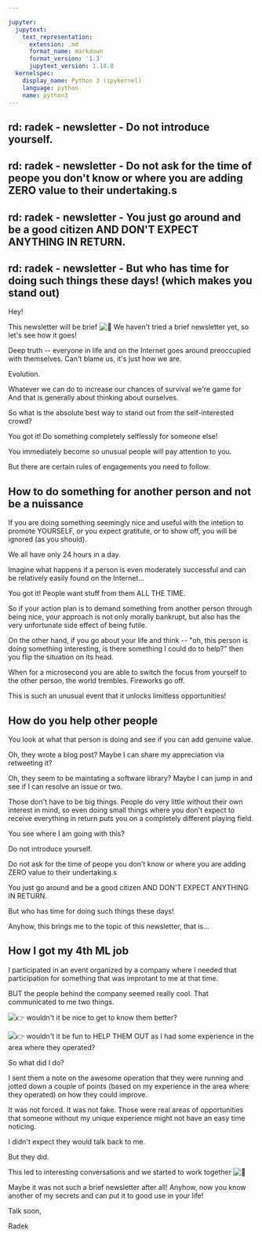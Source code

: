 ```yaml
---

jupyter:
  jupytext:
    text_representation:
      extension: .md
      format_name: markdown
      format_version: '1.3'
      jupytext_version: 1.14.0
  kernelspec:
    display_name: Python 3 (ipykernel)
    language: python
    name: python3
---
```


## rd: radek - newsletter - Do not introduce yourself.

## rd: radek - newsletter - Do not ask for the time of peope you don't know or where you are adding ZERO value to their undertaking.s

## rd: radek - newsletter - You just go around and be a good citizen AND DON'T EXPECT ANYTHING IN RETURN.

## rd: radek - newsletter - But who has time for doing such things these days! (which makes you stand out)

Hey!

This newsletter will be brief ![🙂](https://fonts.gstatic.com/s/e/notoemoji/15.0/1f642/72.png) We haven't tried a brief newsletter yet, so let's see how it goes!

Deep truth -- everyone in life and on the Internet goes around preoccupied with themselves. Can't blame us, it's just how we are.

Evolution.

Whatever we can do to increase our chances of survival we're game for And that is generally about thinking about ourselves.

So what is the absolute best way to stand out from the self-interested crowd?

You got it! Do something completely selflessly for someone else!

You immediately become so unusual people will pay attention to you.

But there are certain rules of engagements you need to follow.

## How to do something for another person and not be a nuissance

If you are doing something seemingly nice and useful with the intetion to promote YOURSELF, or you expect gratitute, or to show off, you will be ignored (as you should).

We all have only 24 hours in a day.

Imagine what happens if a person is even moderately successful and can be relatively easily found on the Internet...

You got it! People want stuff from them ALL THE TIME.

So if your action plan is to demand something from another person through being nice, your approach is not only morally bankrupt, but also has the very unfortunate side effect of being futile.

On the other hand, if you go about your life and think -- "oh, this person is doing something interesting, is there something I could do to help?" then you flip the situation on its head.

When for a microsecond you are able to switch the focus from yourself to the other person, the world trembles. Fireworks go off.

This is such an unusual event that it unlocks limitless opportunities!

## How do you help other people

You look at what that person is doing and see if you can add genuine value.

Oh, they wrote a blog post? Maybe I can share my appreciation via retweeting it?

Oh, they seem to be maintating a software library? Maybe I can jump in and see if I can resolve an issue or two.

Those don't have to be big things. People do very little without their own interest in mind, so even doing small things where you don't expect to receive everything in return puts you on a completely different playing field.

You see where I am going with this?

Do not introduce yourself.

Do not ask for the time of peope you don't know or where you are adding ZERO value to their undertaking.s

You just go around and be a good citizen AND DON'T EXPECT ANYTHING IN RETURN.

But who has time for doing such things these days!

Anyhow, this brings me to the topic of this newsletter, that is...

## How I got my 4th ML job

I participated in an event organized by a company where I needed that participation for something that was improtant to me at that time.

BUT the people behind the company seemed really cool. That communicated to me two things.

![👉](https://fonts.gstatic.com/s/e/notoemoji/15.0/1f449/72.png) wouldn't it be nice to get to know them better?

![👉](https://fonts.gstatic.com/s/e/notoemoji/15.0/1f449/72.png) wouldn't it be fun to HELP THEM OUT as I had some experience in the area where they operated?

So what did I do?

I sent them a note on the awesome operation that they were running and jotted down a couple of points (based on my experience in the area where they operated) on how they could improve.

It was not forced. It was not fake. Those were real areas of opportunities that someone without my unique experience might not have an easy time noticing.

I didn't expect they would talk back to me.

But they did.

This led to interesting conversations and we started to work together ![🙂](https://fonts.gstatic.com/s/e/notoemoji/15.0/1f642/72.png)

Maybe it was not such a brief newsletter after all! Anyhow, now you know another of my secrets and can put it to good use in your life!

Talk soon,

Radek
